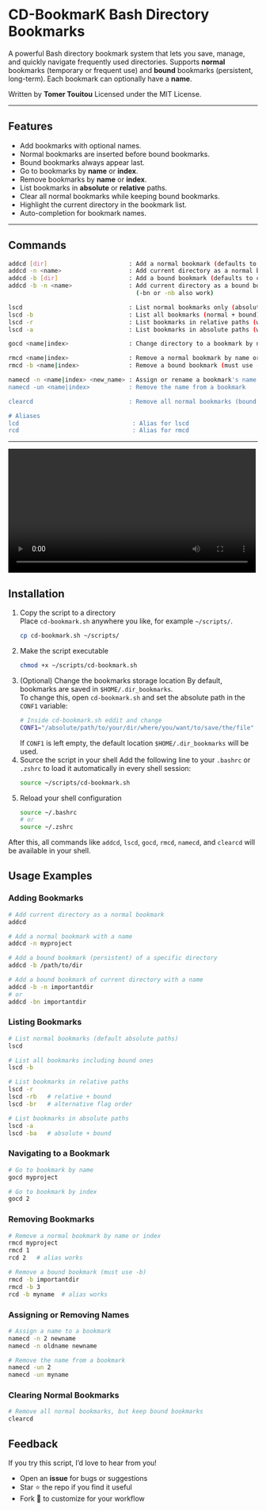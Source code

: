 # CD-BookmarK Bash Directory Bookmarks 

A powerful Bash directory bookmark system that lets you save, manage, and quickly navigate frequently used directories. Supports **normal** bookmarks (temporary or frequent use) and **bound** bookmarks (persistent, long-term). Each bookmark can optionally have a **name**.

Written by **Tomer Touitou** 
Licensed under the MIT License.

---

## Features

- Add bookmarks with optional names.
- Normal bookmarks are inserted before bound bookmarks.
- Bound bookmarks always appear last.
- Go to bookmarks by **name** or **index**.
- Remove bookmarks by **name** or **index**.
- List bookmarks in **absolute** or **relative** paths.
- Clear all normal bookmarks while keeping bound bookmarks.
- Highlight the current directory in the bookmark list.
- Auto-completion for bookmark names.

---
## Commands

```bash
addcd [dir]                       : Add a normal bookmark (defaults to current directory if no directory is specified)
addcd -n <name>                   : Add current directory as a normal bookmark with a name
addcd -b [dir]                    : Add a bound bookmark (defaults to current directory)
addcd -b -n <name>                : Add current directory as a bound bookmark with a name
                                    (-bn or -nb also work)

lscd                              : List normal bookmarks only (absolute paths by default)
lscd -b                           : List all bookmarks (normal + bound)
lscd -r                           : List bookmarks in relative paths (works with -b as -rb or -br)
lscd -a                           : List bookmarks in absolute paths (works with -b as -ba or -ab)

gocd <name|index>                 : Change directory to a bookmark by name or index

rmcd <name|index>                 : Remove a normal bookmark by name or index
rmcd -b <name|index>              : Remove a bound bookmark (must use -b)

namecd -n <name|index> <new_name> : Assign or rename a bookmark's name
namecd -un <name|index>           : Remove the name from a bookmark

clearcd                           : Remove all normal bookmarks (bound bookmarks remain)

# Aliases
lcd                                : Alias for lscd
rcd                                : Alias for rmcd
 ```
---


<video src="https://github.com/user-attachments/assets/93083f13-7fe7-4ba0-ae4a-eca5835e0d83" width="500" controls></video>



## Installation

1. Copy the script to a directory  
   Place `cd-bookmark.sh` anywhere you like, for example `~/scripts/`.
   ```bash
   cp cd-bookmark.sh ~/scripts/
   ```
2. Make the script executable
   ```bash
   chmod +x ~/scripts/cd-bookmark.sh
   ```
3. (Optional) Change the bookmarks storage location
   By default, bookmarks are saved in `$HOME/.dir_bookmarks`.  
   To change this, open `cd-bookmark.sh` and set the absolute path in the `CONF1` variable:
   ```bash
   # Inside cd-bookmark.sh eddit and change
   CONF1="/absolute/path/to/your/dir/where/you/want/to/save/the/file"
   ```
   If `CONF1` is left empty, the default location `$HOME/.dir_bookmarks` will be used.
4. Source the script in your shell 
   Add the following line to your `.bashrc` or `.zshrc` to load it automatically in every shell session:
   ```bash
   source ~/scripts/cd-bookmark.sh
   ```
5. Reload your shell configuration
   ```bash
   source ~/.bashrc
   # or
   source ~/.zshrc
   ```
After this, all commands like `addcd`, `lscd`, `gocd`, `rmcd`, `namecd`, and `clearcd` will be available in your shell.
## Usage Examples

### Adding Bookmarks

```bash
# Add current directory as a normal bookmark
addcd

# Add a normal bookmark with a name
addcd -n myproject

# Add a bound bookmark (persistent) of a specific directory
addcd -b /path/to/dir

# Add a bound bookmark of current directory with a name
addcd -b -n importantdir
# or
addcd -bn importantdir
```

### Listing Bookmarks

```bash
# List normal bookmarks (default absolute paths)
lscd

# List all bookmarks including bound ones
lscd -b

# List bookmarks in relative paths
lscd -r
lscd -rb   # relative + bound
lscd -br   # alternative flag order

# List bookmarks in absolute paths
lscd -a
lscd -ba   # absolute + bound
```

### Navigating to a Bookmark

```bash
# Go to bookmark by name
gocd myproject

# Go to bookmark by index
gocd 2
```

### Removing Bookmarks

```bash
# Remove a normal bookmark by name or index
rmcd myproject
rmcd 1
rcd 2   # alias works

# Remove a bound bookmark (must use -b)
rmcd -b importantdir
rmcd -b 3
rcd -b myname  # alias works
```

### Assigning or Removing Names

```bash
# Assign a name to a bookmark
namecd -n 2 newname
namecd -n oldname newname

# Remove the name from a bookmark
namecd -un 2
namecd -un myname
```

### Clearing Normal Bookmarks

```bash
# Remove all normal bookmarks, but keep bound bookmarks
clearcd
```

## Feedback

If you try this script, I’d love to hear from you!  
- Open an **issue** for bugs or suggestions  
- Star ⭐ the repo if you find it useful  
- Fork 🍴 to customize for your workflow




 
